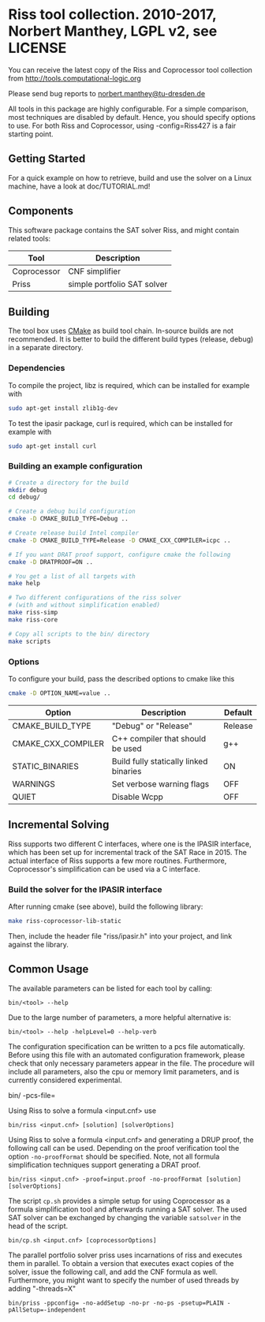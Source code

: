 # Riss tool collection. 2010-2017, Norbert Manthey, LGPL v2, see LICENSE

You can receive the latest copy of the Riss and Coprocessor tool collection from
http://tools.computational-logic.org

Please send bug reports to norbert.manthey@tu-dresden.de

All tools in this package are highly configurable. For a simple comparison, most 
techniques are disabled by default. Hence, you should specify options to use. For
both Riss and Coprocessor, using -config=Riss427 is a fair starting point.

## Getting Started

For a quick example on how to retrieve, build and use the solver on a Linux
machine, have a look at doc/TUTORIAL.md!

## Components

This software package contains the SAT solver Riss, and might contain related 
tools:

| Tool        | Description                                 |
| ----------- | ------------------------------------------- |
| Coprocessor |  CNF simplifier                             |
| Priss       |  simple portfolio SAT solver                |


## Building

The tool box uses [CMake](http://cmake.org/) as build tool chain. In-source
builds are not recommended. It is better to build the different build types
(release, debug) in a separate directory.

### Dependencies

To compile the project, libz is required, which can be installed for example
with

```bash
sudo apt-get install zlib1g-dev
```

To test the ipasir package, curl is required, which can be installed for
example with

```bash
sudo apt-get install curl
```

### Building an example configuration


```bash
# Create a directory for the build
mkdir debug
cd debug/

# Create a debug build configuration
cmake -D CMAKE_BUILD_TYPE=Debug ..

# Create release build Intel compiler
cmake -D CMAKE_BUILD_TYPE=Release -D CMAKE_CXX_COMPILER=icpc ..

# If you want DRAT proof support, configure cmake the following
cmake -D DRATPROOF=ON ..

# You get a list of all targets with
make help

# Two different configurations of the riss solver
# (with and without simplification enabled)
make riss-simp
make riss-core

# Copy all scripts to the bin/ directory
make scripts
```

### Options

To configure your build, pass the described options to cmake like this

```bash
cmake -D OPTION_NAME=value ..
```

| Option             | Description                                            | Default |
| ------------------ | ------------------------------------------------------ | ------- |
| CMAKE_BUILD_TYPE   | "Debug" or "Release"                                   | Release |
| CMAKE_CXX_COMPILER | C++ compiler that should be used                       |     g++ |
| STATIC_BINARIES    | Build fully statically linked binaries                 |      ON |
| WARNINGS           | Set verbose warning flags                              |     OFF |
| QUIET              | Disable Wcpp                                           |     OFF |


## Incremental Solving

Riss supports two different C interfaces, where one is the IPASIR interface, which has been
set up for incremental track of the SAT Race in 2015. The actual interface of Riss supports
a few more routines. Furthermore, Coprocessor's simplification can be used via a C interface.

### Build the solver for the IPASIR interface

After running cmake (see above), build the following library:

```bash
make riss-coprocessor-lib-static
```
Then, include the header file "riss/ipasir.h" into your project, and link against the library.

## Common Usage

The available parameters can be listed for each tool by calling:

    bin/<tool> --help

Due to the large number of parameters, a more helpful alternative is:
    
    bin/<tool> --help -helpLevel=0 --help-verb

The configuration specification can be written to a pcs file automatically. 
Before using this file with an automated configuration framework, please check
that only necessary parameters appear in the file. The procedure will include 
all parameters, also the cpu or memory limit parameters, and is currently considered
experimental.

  bin/<tool> -pcs-file=<pcs-filename>
  

Using Riss to solve a formula <input.cnf> use

    bin/riss <input.cnf> [solution] [solverOptions]

Using Riss to solve a formula <input.cnf> and generating a DRUP proof, the 
following call can be used. Depending on the proof verification tool the option
`-no-proofFormat` should be specified. Note, not all formula simplification
techniques support generating a DRAT proof.

    bin/riss <input.cnf> -proof=input.proof -no-proofFormat [solution] [solverOptions]

The script `cp.sh` provides a simple setup for using Coprocessor as a formula
simplification tool and afterwards running a SAT solver. The used SAT solver can
be exchanged by changing the variable `satsolver` in the head of the script.

    bin/cp.sh <input.cnf> [coprocessorOptions]

The parallel portfolio solver priss uses incarnations of riss and executes them in
parallel. To obtain a version that executes exact copies of the solver, issue the 
following call, and add the CNF formula as well. Furthermore, you might want to specify
the number of used threads by adding "-threads=X"

    bin/priss -ppconfig= -no-addSetup -no-pr -no-ps -psetup=PLAIN -pAllSetup=-independent
